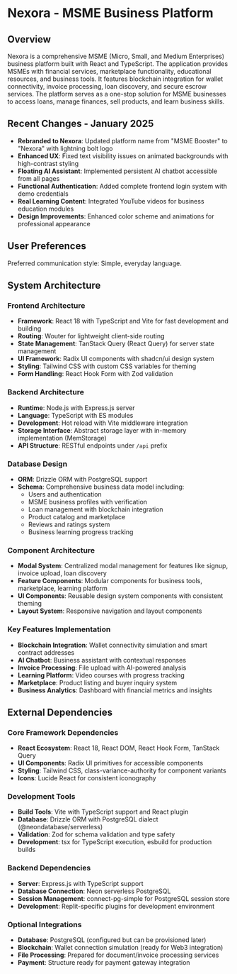 # Nexora - MSME Business Platform

## Overview

Nexora is a comprehensive MSME (Micro, Small, and Medium Enterprises) business platform built with React and TypeScript. The application provides MSMEs with financial services, marketplace functionality, educational resources, and business tools. It features blockchain integration for wallet connectivity, invoice processing, loan discovery, and secure escrow services. The platform serves as a one-stop solution for MSME businesses to access loans, manage finances, sell products, and learn business skills.

## Recent Changes - January 2025

- **Rebranded to Nexora**: Updated platform name from "MSME Booster" to "Nexora" with lightning bolt logo
- **Enhanced UX**: Fixed text visibility issues on animated backgrounds with high-contrast styling
- **Floating AI Assistant**: Implemented persistent AI chatbot accessible from all pages
- **Functional Authentication**: Added complete frontend login system with demo credentials
- **Real Learning Content**: Integrated YouTube videos for business education modules
- **Design Improvements**: Enhanced color scheme and animations for professional appearance

## User Preferences

Preferred communication style: Simple, everyday language.

## System Architecture

### Frontend Architecture
- **Framework**: React 18 with TypeScript and Vite for fast development and building
- **Routing**: Wouter for lightweight client-side routing
- **State Management**: TanStack Query (React Query) for server state management
- **UI Framework**: Radix UI components with shadcn/ui design system
- **Styling**: Tailwind CSS with custom CSS variables for theming
- **Form Handling**: React Hook Form with Zod validation

### Backend Architecture
- **Runtime**: Node.js with Express.js server
- **Language**: TypeScript with ES modules
- **Development**: Hot reload with Vite middleware integration
- **Storage Interface**: Abstract storage layer with in-memory implementation (MemStorage)
- **API Structure**: RESTful endpoints under `/api` prefix

### Database Design
- **ORM**: Drizzle ORM with PostgreSQL support
- **Schema**: Comprehensive business data model including:
  - Users and authentication
  - MSME business profiles with verification
  - Loan management with blockchain integration
  - Product catalog and marketplace
  - Reviews and ratings system
  - Business learning progress tracking

### Component Architecture
- **Modal System**: Centralized modal management for features like signup, invoice upload, loan discovery
- **Feature Components**: Modular components for business tools, marketplace, learning platform
- **UI Components**: Reusable design system components with consistent theming
- **Layout System**: Responsive navigation and layout components

### Key Features Implementation
- **Blockchain Integration**: Wallet connectivity simulation and smart contract addresses
- **AI Chatbot**: Business assistant with contextual responses
- **Invoice Processing**: File upload with AI-powered analysis
- **Learning Platform**: Video courses with progress tracking
- **Marketplace**: Product listing and buyer inquiry system
- **Business Analytics**: Dashboard with financial metrics and insights

## External Dependencies

### Core Framework Dependencies
- **React Ecosystem**: React 18, React DOM, React Hook Form, TanStack Query
- **UI Components**: Radix UI primitives for accessible components
- **Styling**: Tailwind CSS, class-variance-authority for component variants
- **Icons**: Lucide React for consistent iconography

### Development Tools
- **Build Tools**: Vite with TypeScript support and React plugin
- **Database**: Drizzle ORM with PostgreSQL dialect (@neondatabase/serverless)
- **Validation**: Zod for schema validation and type safety
- **Development**: tsx for TypeScript execution, esbuild for production builds

### Backend Dependencies
- **Server**: Express.js with TypeScript support
- **Database Connection**: Neon serverless PostgreSQL
- **Session Management**: connect-pg-simple for PostgreSQL session store
- **Development**: Replit-specific plugins for development environment

### Optional Integrations
- **Database**: PostgreSQL (configured but can be provisioned later)
- **Blockchain**: Wallet connection simulation (ready for Web3 integration)
- **File Processing**: Prepared for document/invoice processing services
- **Payment**: Structure ready for payment gateway integration